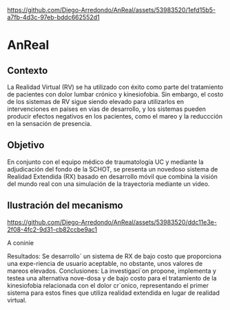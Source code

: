 
https://github.com/Diego-Arredondo/AnReal/assets/53983520/1efd15b5-a7fb-4d3c-97eb-bddc662552d1
# AnReal

## Contexto
La Realidad Virtual (RV) se ha utilizado con éxito como parte del tratamiento de pacientes con dolor lumbar crónico y kinesiofobia. Sin embargo, el costo de los sistemas de RV sigue siendo elevado para utilizarlos en intervenciones en países en vías de desarrollo, y los sistemas pueden producir efectos negativos en los pacientes, como el mareo y la reduccción en la sensación de presencia.

## Objetivo
En conjunto con el equipo médico de traumatología UC y mediante la adjudicación del fondo de la SCHOT, se presenta un novedoso sistema de Realidad Extendida (RX) basado en desarrollo móvil que combina la visión del mundo real con una simulación de la trayectoria mediante un video.

## Ilustración del mecanismo


https://github.com/Diego-Arredondo/AnReal/assets/53983520/ddc11e3e-2f08-4fc2-9d31-cb82ccbe9ac1


A coninie



Resultados: Se desarrollo´ un sistema de RX de bajo costo que proporciona una expe-riencia de usuario aceptable, no obstante, unos valores de mareos elevados.
Conclusiones: La investigaci´on propone, implementa y testea una alternativa nove-dosa y de bajo costo para el tratamiento de la kinesiofobia relacionada con el dolor cr´onico, representando el primer sistema para estos fines que utiliza realidad extendida en lugar de realidad virtual.

